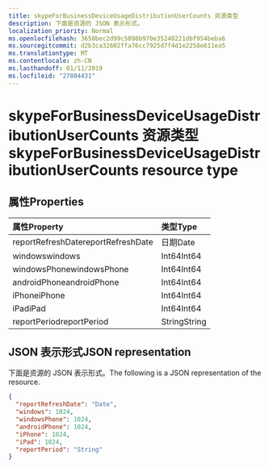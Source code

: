 ```yaml
---
title: skypeForBusinessDeviceUsageDistributionUserCounts 资源类型
description: 下面是资源的 JSON 表示形式。
localization_priority: Normal
ms.openlocfilehash: 3658bec2d99c5098b970e35240221dbf954beba6
ms.sourcegitcommit: d2b3ca32602ffa76cc7925d7f4d1e2258e611ea5
ms.translationtype: MT
ms.contentlocale: zh-CN
ms.lasthandoff: 01/11/2019
ms.locfileid: "27884431"
---
```

# <a name="skypeforbusinessdeviceusagedistributionusercounts-resource-type"></a><span data-ttu-id="562ad-103">skypeForBusinessDeviceUsageDistributionUserCounts 资源类型</span><span class="sxs-lookup"><span data-stu-id="562ad-103">skypeForBusinessDeviceUsageDistributionUserCounts resource type</span></span>

## <a name="properties"></a><span data-ttu-id="562ad-104">属性</span><span class="sxs-lookup"><span data-stu-id="562ad-104">Properties</span></span>

| <span data-ttu-id="562ad-105">属性</span><span class="sxs-lookup"><span data-stu-id="562ad-105">Property</span></span>          | <span data-ttu-id="562ad-106">类型</span><span class="sxs-lookup"><span data-stu-id="562ad-106">Type</span></span>   |
| :---------------- | :----- |
| <span data-ttu-id="562ad-107">reportRefreshDate</span><span class="sxs-lookup"><span data-stu-id="562ad-107">reportRefreshDate</span></span> | <span data-ttu-id="562ad-108">日期</span><span class="sxs-lookup"><span data-stu-id="562ad-108">Date</span></span>   |
| <span data-ttu-id="562ad-109">windows</span><span class="sxs-lookup"><span data-stu-id="562ad-109">windows</span></span>           | <span data-ttu-id="562ad-110">Int64</span><span class="sxs-lookup"><span data-stu-id="562ad-110">Int64</span></span>  |
| <span data-ttu-id="562ad-111">windowsPhone</span><span class="sxs-lookup"><span data-stu-id="562ad-111">windowsPhone</span></span>      | <span data-ttu-id="562ad-112">Int64</span><span class="sxs-lookup"><span data-stu-id="562ad-112">Int64</span></span>  |
| <span data-ttu-id="562ad-113">androidPhone</span><span class="sxs-lookup"><span data-stu-id="562ad-113">androidPhone</span></span>      | <span data-ttu-id="562ad-114">Int64</span><span class="sxs-lookup"><span data-stu-id="562ad-114">Int64</span></span>  |
| <span data-ttu-id="562ad-115">iPhone</span><span class="sxs-lookup"><span data-stu-id="562ad-115">iPhone</span></span>            | <span data-ttu-id="562ad-116">Int64</span><span class="sxs-lookup"><span data-stu-id="562ad-116">Int64</span></span>  |
| <span data-ttu-id="562ad-117">iPad</span><span class="sxs-lookup"><span data-stu-id="562ad-117">iPad</span></span>              | <span data-ttu-id="562ad-118">Int64</span><span class="sxs-lookup"><span data-stu-id="562ad-118">Int64</span></span>  |
| <span data-ttu-id="562ad-119">reportPeriod</span><span class="sxs-lookup"><span data-stu-id="562ad-119">reportPeriod</span></span>      | <span data-ttu-id="562ad-120">String</span><span class="sxs-lookup"><span data-stu-id="562ad-120">String</span></span> |

## <a name="json-representation"></a><span data-ttu-id="562ad-121">JSON 表示形式</span><span class="sxs-lookup"><span data-stu-id="562ad-121">JSON representation</span></span>

<span data-ttu-id="562ad-122">下面是资源的 JSON 表示形式。</span><span class="sxs-lookup"><span data-stu-id="562ad-122">The following is a JSON representation of the resource.</span></span>

<!-- {
  "blockType": "resource",
  "@odata.type": "microsoft.graph.skypeForBusinessDeviceUsageDistributionUserCounts"
} -->

```json
{
  "reportRefreshDate": "Date", 
  "windows": 1024, 
  "windowsPhone": 1024, 
  "androidPhone": 1024, 
  "iPhone": 1024, 
  "iPad": 1024, 
  "reportPeriod": "String"
}
```

